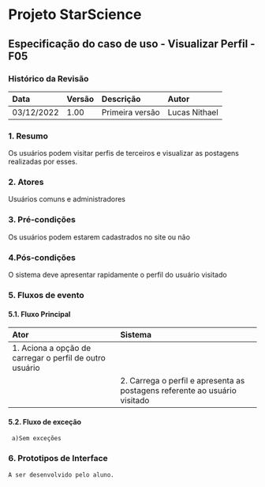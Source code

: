 ﻿

# **Projeto StarScience**

## Especificação do caso de uso - Visualizar Perfil - F05
### Histórico da Revisão 

|  Data  | Versão | Descrição | Autor |
|:-------|:-------|:----------|:------|
| 03/12/2022 | 1.00 | Primeira versão | Lucas Nithael |

### 1. Resumo 

Os usuários podem visitar perfis de terceiros e visualizar as postagens realizadas por esses.
### 2. Atores 

Usuários comuns e administradores

### 3. Pré-condições

Os usuários podem estarem cadastrados no site ou não

### 4.Pós-condições

O sistema deve apresentar rapidamente o perfil do usuário visitado

### 5. Fluxos de evento

#### 5.1. Fluxo Principal 
|  Ator  | Sistema |
|:-------|:------- |
|1. Aciona a opção de carregar o perfil de outro usuário||
||2. Carrega o perfil e apresenta as postagens referente ao usuário visitado||

#### 5.2. Fluxo de exceção
     a)Sem exceções
     
### 6. Prototipos de Interface

`A ser desenvolvido pelo aluno.`
